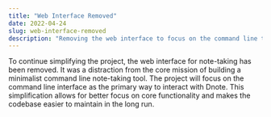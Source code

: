```yaml
---
title: "Web Interface Removed"
date: 2022-04-24
slug: web-interface-removed
description: "Removing the web interface to focus on the command line tool."
---
```


To continue simplifying the project, the web interface for note-taking has been removed. It was a distraction from the core mission of building a minimalist command line note-taking tool. The project will focus on the command line interface as the primary way to interact with Dnote. This simplification allows for better focus on core functionality and makes the codebase easier to maintain in the long run.
